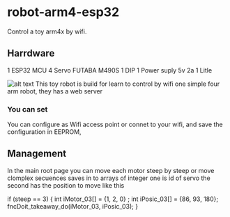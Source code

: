 # robot-arm4-esp32

Control a toy arm4x by wifi.

## Harrdware

1 ESP32 MCU
4 Servo FUTABA M490S
1 DIP
1 Power suply 5v 2a
1 Litle 

![alt text](https://github.com/vniclos/robot-arm4-esp32/edit/master/img/robot-00 "Robot ARM4X builded")
This toy robot is build for learn to control by wifi one simple four arm robot, they has a web server
### You can set 
You can configure as Wifi access point or connet to your wifi, and save the configuration in EEPROM, 


## Management
  In the main root page you can move each motor steep by steep or move clomplex secuences saves 
  in to arrays of integer one  is id of servo the second has the position to move like this
  
  if (steep == 3) {
    int  iMotor_03[] = {1,  2,   0} ;
    int iPosic_03[] = {86, 93, 180};
    fncDoit_takeaway_do(iMotor_03, iPosic_03);
  }




